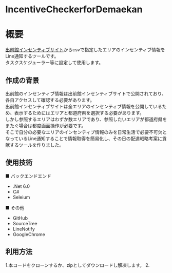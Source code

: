 # IncentiveCheckerforDemaekan
# 概要

[出前館インセンティブサイト](https://cdn.demae-can.com/contents/driver/boost/area/index.html)からcsvで指定したエリアのインセンティブ情報をLine通知するツールです。<br/>
タスクスケジューラー等に設定して使用します。

## 作成の背景

出前館のインセンティブ情報は出前館インセンティブサイトで公開されており、各自アクセスして確認する必要があります。<br/>
出前館インセンティブサイトは全エリアのインセンティブ情報を公開しているため、表示するためにはエリアと都道府県を選択する必要があります。<br/>
しかし参照するエリアはわずか数エリアであり、参照したいエリアが都道府県をまたぐ場合は都度画面操作が必要です。<br/>
そこで自分の必要なエリアのインセンティブ情報のみを日常生活で必要不可欠となっているLine通知することで情報取得を簡易化し、その日の配達戦略考案に貢献するツールを作りました。<br/>


## 使用技術

■ バックエンドエンド<br>

-   .Net 6.0
-   C#
-   Seleium  

■ その他<br>

-   GitHub
-   SourceTree
-   LineNotify
-   GoogleChrome

## 利用方法

1.本コードをクローンするか、zipとしてダウンロードし解凍します。
2.
